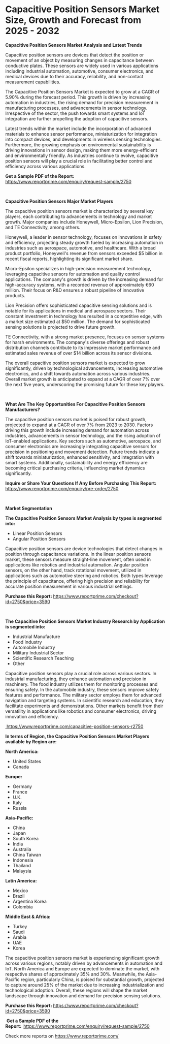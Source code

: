 <p><h1>Capacitive Position Sensors Market Size, Growth and Forecast from 2025 - 2032</h1></p><p><strong>Capacitive Position Sensors Market Analysis and Latest Trends</strong></p>
<p><p>Capacitive position sensors are devices that detect the position or movement of an object by measuring changes in capacitance between conductive plates. These sensors are widely used in various applications including industrial automation, automotive, consumer electronics, and medical devices due to their accuracy, reliability, and non-contact measurement capabilities.</p><p>The Capacitive Position Sensors Market is expected to grow at a CAGR of 5.90% during the forecast period. This growth is driven by increasing automation in industries, the rising demand for precision measurement in manufacturing processes, and advancements in sensor technology. Irrespective of the sector, the push towards smart systems and IoT integration are further propelling the adoption of capacitive sensors.</p><p>Latest trends within the market include the incorporation of advanced materials to enhance sensor performance, miniaturization for integration into compact devices, and developments in wireless sensing technologies. Furthermore, the growing emphasis on environmental sustainability is driving innovations in sensor design, making them more energy-efficient and environmentally friendly. As industries continue to evolve, capacitive position sensors will play a crucial role in facilitating better control and efficiency across various applications.</p></p>
<p><strong>Get a Sample PDF of the Report:&nbsp;</strong> <a href="https://www.reportprime.com/enquiry/request-sample/2750?utm_campaign=3100&utm_medium=2&utm_source=Github&utm_content=ia&utm_term=18032025&utm_id=capacitive-position-sensors">https://www.reportprime.com/enquiry/request-sample/2750</a></p>
<p>&nbsp;</p>
<p><strong>Capacitive Position Sensors Major Market Players</strong></p>
<p><p>The capacitive position sensors market is characterized by several key players, each contributing to advancements in technology and market growth. Major companies include Honeywell, Micro-Epsilon, Lion Precision, and TE Connectivity, among others. </p><p>Honeywell, a leader in sensor technology, focuses on innovations in safety and efficiency, projecting steady growth fueled by increasing automation in industries such as aerospace, automotive, and healthcare. With a broad product portfolio, Honeywell's revenue from sensors exceeded $5 billion in recent fiscal reports, highlighting its significant market share.</p><p>Micro-Epsilon specializes in high-precision measurement technology, leveraging capacitive sensors for automation and quality control applications. The company's growth is driven by the increasing demand for high-accuracy systems, with a recorded revenue of approximately €60 million. Their focus on R&D ensures a robust pipeline of innovative products.</p><p>Lion Precision offers sophisticated capacitive sensing solutions and is notable for its applications in medical and aerospace sectors. Their constant investment in technology has resulted in a competitive edge, with a market size estimated at $50 million. The demand for sophisticated sensing solutions is projected to drive future growth.</p><p>TE Connectivity, with a strong market presence, focuses on sensor systems for harsh environments. The company's diverse offerings and robust distribution channels contribute to its impressive market performance and estimated sales revenue of over $14 billion across its sensor divisions.</p><p>The overall capacitive position sensors market is expected to grow significantly, driven by technological advancements, increasing automotive electronics, and a shift towards automation across various industries. Overall market growth is anticipated to expand at a CAGR of over 7% over the next five years, underscoring the promising future for these key players.</p></p>
<p>&nbsp;</p>
<p><strong>What Are The Key Opportunities For Capacitive Position Sensors Manufacturers?</strong></p>
<p><p>The capacitive position sensors market is poised for robust growth, projected to expand at a CAGR of over 7% from 2023 to 2030. Factors driving this growth include increasing demand for automation across industries, advancements in sensor technology, and the rising adoption of IoT-enabled applications. Key sectors such as automotive, aerospace, and consumer electronics are increasingly integrating capacitive sensors for precision in positioning and movement detection. Future trends indicate a shift towards miniaturization, enhanced sensitivity, and integration with smart systems. Additionally, sustainability and energy efficiency are becoming critical purchasing criteria, influencing market dynamics significantly.</p></p>
<p><strong>Inquire or Share Your Questions If Any Before Purchasing This Report:</strong> <a href="https://www.reportprime.com/enquiry/pre-order/2750?utm_campaign=3100&utm_medium=2&utm_source=Github&utm_content=ia&utm_term=18032025&utm_id=capacitive-position-sensors">https://www.reportprime.com/enquiry/pre-order/2750</a></p>
<p>&nbsp;</p>
<p><strong>Market Segmentation</strong></p>
<p><strong>The Capacitive Position Sensors Market Analysis by types is segmented into:</strong></p>
<p><ul><li>Linear Position Sensors</li><li>Angular Position Sensors</li></ul></p>
<p><p>Capacitive position sensors are device technologies that detect changes in position through capacitance variations. In the linear position sensors market, these sensors measure straight-line movement, often used in applications like robotics and industrial automation. Angular position sensors, on the other hand, track rotational movement, utilized in applications such as automotive steering and robotics. Both types leverage the principle of capacitance, offering high precision and reliability for accurate position measurement in various industrial settings.</p></p>
<p><strong>Purchase this Report:&nbsp;</strong><a href="https://www.reportprime.com/checkout?id=2750&price=3590&utm_campaign=3100&utm_medium=2&utm_source=Github&utm_content=ia&utm_term=18032025&utm_id=capacitive-position-sensors">https://www.reportprime.com/checkout?id=2750&price=3590</a></p>
<p>&nbsp;</p>
<p><strong>The Capacitive Position Sensors Market Industry Research by Application is segmented into:</strong></p>
<p><ul><li>Industrial Manufacture</li><li>Food Industry</li><li>Automobile Industry</li><li>Military Industrial Sector</li><li>Scientific Research Teaching</li><li>Other</li></ul></p>
<p><p>Capacitive position sensors play a crucial role across various sectors. In industrial manufacturing, they enhance automation and precision in machinery. The food industry utilizes them for monitoring processes and ensuring safety. In the automobile industry, these sensors improve safety features and performance. The military sector employs them for advanced navigation and targeting systems. In scientific research and education, they facilitate experiments and demonstrations. Other markets benefit from their versatility in applications like robotics and consumer electronics, driving innovation and efficiency.</p></p>
<p><a href="https://www.reportprime.com/capacitive-position-sensors-r2750?utm_campaign=3100&utm_medium=2&utm_source=Github&utm_content=ia&utm_term=18032025&utm_id=capacitive-position-sensors">&nbsp;https://www.reportprime.com/capacitive-position-sensors-r2750</a></p>
<p><strong>In terms of Region, the Capacitive Position Sensors Market Players available by Region are:</strong></p>
<p>
    <p> <strong> North America: </strong>
        <ul>
            <li>United States</li>
            <li>Canada</li>
        </ul>
        </p> 
    <p> <strong> Europe: </strong>
        <ul>
            <li>Germany</li>
            <li>France</li>
            <li>U.K.</li>
            <li>Italy</li>
            <li>Russia</li>
        </ul>
        </p> 
    <p> <strong> Asia-Pacific: </strong>
        <ul>
            <li>China</li>
            <li>Japan</li>
            <li>South Korea</li>
            <li>India</li>
            <li>Australia</li>
            <li>China Taiwan</li>
            <li>Indonesia</li>
            <li>Thailand</li>
            <li>Malaysia</li>
        </ul>
        </p> 
    <p> <strong> Latin America: </strong>
        <ul>
            <li>Mexico</li>
            <li>Brazil</li>
            <li>Argentina Korea</li>
            <li>Colombia</li>
        </ul>
        </p> 
    <p> <strong> Middle East & Africa: </strong>
        <ul>
            <li>Turkey</li>
            <li>Saudi</li>
            <li>Arabia</li>
            <li>UAE</li>
            <li>Korea</li>
        </ul>
    </p>
    </p>
<p><p>The capacitive position sensors market is experiencing significant growth across various regions, notably driven by advancements in automation and IoT. North America and Europe are expected to dominate the market, with respective shares of approximately 35% and 30%. Meanwhile, the Asia-Pacific region, particularly China, is poised for substantial growth, projected to capture around 25% of the market due to increasing industrialization and technological adoption. Overall, these regions will shape the market landscape through innovation and demand for precision sensing solutions.</p></p>
<p><strong>Purchase this Report: </strong><a href="https://www.reportprime.com/checkout?id=2750&price=3590&utm_campaign=3100&utm_medium=2&utm_source=Github&utm_content=ia&utm_term=18032025&utm_id=capacitive-position-sensors">https://www.reportprime.com/checkout?id=2750&price=3590</a></p>
<p>&nbsp;<strong>Get a Sample PDF of the Report:&nbsp;&nbsp;</strong><a href="https://www.reportprime.com/enquiry/request-sample/2750?utm_campaign=3100&utm_medium=2&utm_source=Github&utm_content=ia&utm_term=18032025&utm_id=capacitive-position-sensors">https://www.reportprime.com/enquiry/request-sample/2750</a></p>
<p><strong></strong></p>
<p>Check more reports on <a href="https://www.reportprime.com/?utm_campaign=3100&utm_medium=2&utm_source=Github&utm_content=ia&utm_term=18032025&utm_id=capacitive-position-sensors">https://www.reportprime.com/</a></p>